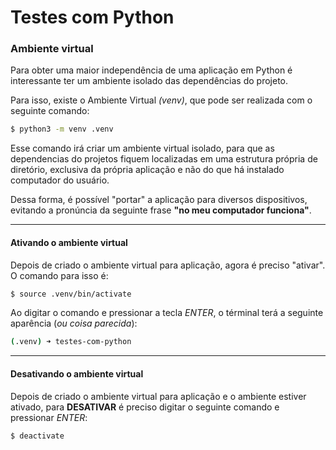 # Testes com Python

### Ambiente virtual

Para obter uma maior independência de uma aplicação em Python é interessante ter um ambiente isolado das dependências do projeto.

Para isso, existe o Ambiente Virtual *(venv)*, que pode ser realizada com o seguinte comando:

```bash
$ python3 -m venv .venv
```

Esse comando irá criar um ambiente virtual isolado, para que as dependencias do projetos fiquem localizadas em uma estrutura própria de diretório, exclusiva da própria aplicação e não do que há instalado computador do usuário.

Dessa forma, é possível "portar" a aplicação para diversos dispositivos, evitando a pronúncia da seguinte frase **"no meu computador funciona"**.

---

#### Ativando o ambiente virtual
Depois de criado o ambiente virtual para aplicação, agora é preciso "ativar". O comando para isso é:

```bash
$ source .venv/bin/activate
```

Ao digitar o comando e pressionar a tecla _ENTER_, o términal terá a seguinte aparência (_ou coisa parecida_):
```bash
(.venv) ➜ testes-com-python 
```

---

#### Desativando o ambiente virtual
Depois de criado o ambiente virtual para aplicação e o ambiente estiver ativado, para **DESATIVAR** é preciso digitar o seguinte comando e pressionar _ENTER_:

```bash
$ deactivate
```